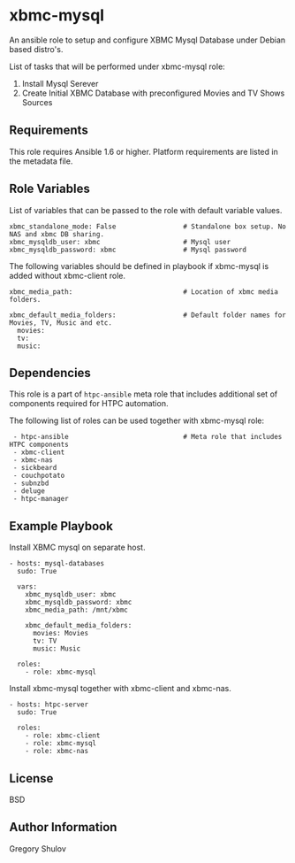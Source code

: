 xbmc-mysql
===========

An ansible role to setup and configure XBMC Mysql Database under Debian based distro's.

List of tasks that will be performed under xbmc-mysql role:

1. Install Mysql Serever
2. Create Initial XBMC Database with preconfigured Movies and TV Shows Sources

Requirements
------------

This role requires Ansible 1.6 or higher. Platform requirements are listed in the metadata file.

Role Variables
--------------

List of variables that can be passed to the role with default variable values.

    xbmc_standalone_mode: False                 # Standalone box setup. No NAS and xbmc DB sharing.
    xbmc_mysqldb_user: xbmc                     # Mysql user
    xbmc_mysqldb_password: xbmc                 # Mysql password


The following variables should be defined in playbook if xbmc-mysql is added without xbmc-client role.

    xbmc_media_path:                            # Location of xbmc media folders.

    xbmc_default_media_folders:                 # Default folder names for Movies, TV, Music and etc.
      movies:
      tv:
      music:

Dependencies
------------

This role is a part of `htpc-ansible` meta role that includes additional set of components required for HTPC automation.

The following list of roles can be used together with xbmc-mysql role:

     - htpc-ansible                             # Meta role that includes HTPC components
     - xbmc-client
     - xbmc-nas
     - sickbeard
     - couchpotato
     - subnzbd
     - deluge
     - htpc-manager


Example Playbook
-------------------------
Install XBMC mysql on separate host.

	- hosts: mysql-databases
	  sudo: True

	  vars:
	  	xbmc_mysqldb_user: xbmc
		xbmc_mysqldb_password: xbmc
		xbmc_media_path: /mnt/xbmc

	    xbmc_default_media_folders:
		  movies: Movies
		  tv: TV
		  music: Music

	  roles:
	  	- role: xbmc-mysql


Install xbmc-mysql together with xbmc-client and xbmc-nas.

    - hosts: htpc-server
      sudo: True

      roles:
        - role: xbmc-client
        - role: xbmc-mysql
        - role: xbmc-nas


License
-------

BSD

Author Information
------------------

Gregory Shulov
